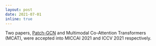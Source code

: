 ```yaml
---
layout: post
date: 2021-07-01
inline: true
---
```


Two papers, <a href="https://arxiv.org/abs/2107.13048">Patch-GCN</a> and Multimodal Co-Attention Transformers (MCAT), were accepted into MICCAI 2021 and ICCV 2021 respectively.

